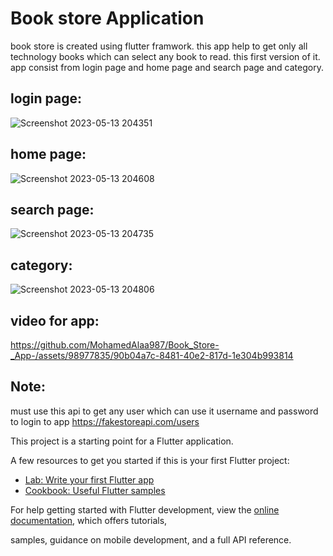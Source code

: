# Book store Application 

book store is created using flutter framwork. this app help to get only all technology books which can select any book to read. this first version of it. app consist from login page and home page and search page and category. 

## login page:

![Screenshot 2023-05-13 204351](https://github.com/MohamedAlaa987/Book_Store-_App-/assets/98977835/7d626a4d-6318-4ebc-98db-e648d46e4b0c)



## home page:

![Screenshot 2023-05-13 204608](https://github.com/MohamedAlaa987/Book_Store-_App-/assets/98977835/1aad1b87-5041-4c6a-bbe6-98a29c098db8)



## search page:

![Screenshot 2023-05-13 204735](https://github.com/MohamedAlaa987/Book_Store-_App-/assets/98977835/41c15f38-4e06-4fd5-a5df-c799d4c5d73c)



## category:

![Screenshot 2023-05-13 204806](https://github.com/MohamedAlaa987/Book_Store-_App-/assets/98977835/220987e7-daac-49c0-99de-99f1a6da1e23)



## video for app:


https://github.com/MohamedAlaa987/Book_Store-_App-/assets/98977835/90b04a7c-8481-40e2-817d-1e304b993814

## Note:
must use this api to get  any user which can use it username and password to login to app 
https://fakestoreapi.com/users





This project is a starting point for a Flutter application.

A few resources to get you started if this is your first Flutter project:

- [Lab: Write your first Flutter app](https://docs.flutter.dev/get-started/codelab)
- [Cookbook: Useful Flutter samples](https://docs.flutter.dev/cookbook)

For help getting started with Flutter development, view the
[online documentation](https://docs.flutter.dev/), which offers tutorials,




samples, guidance on mobile development, and a full API reference.
